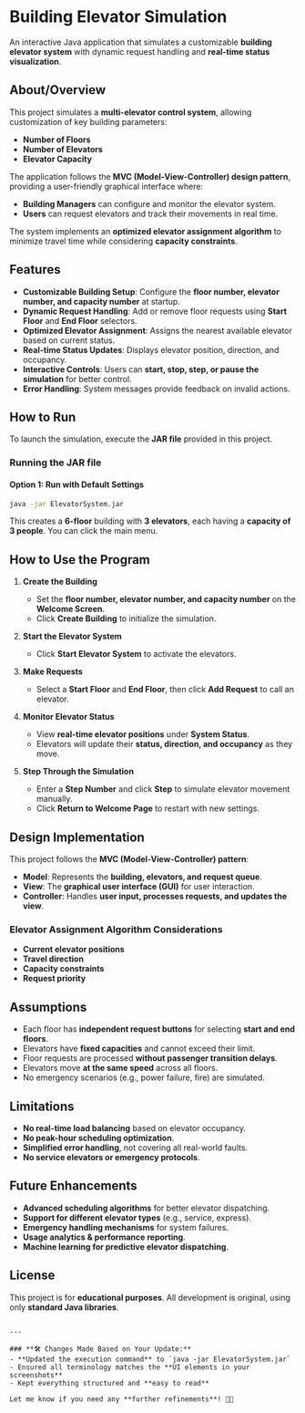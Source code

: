 
# Building Elevator Simulation  

An interactive Java application that simulates a customizable **building elevator system** with dynamic request handling and **real-time status visualization**.  

## About/Overview  

This project simulates a **multi-elevator control system**, allowing customization of key building parameters:  
- **Number of Floors**  
- **Number of Elevators**  
- **Elevator Capacity**  

The application follows the **MVC (Model-View-Controller) design pattern**, providing a user-friendly graphical interface where:  
- **Building Managers** can configure and monitor the elevator system.  
- **Users** can request elevators and track their movements in real time.  

The system implements an **optimized elevator assignment algorithm** to minimize travel time while considering **capacity constraints**.  

## Features  

- **Customizable Building Setup**: Configure the **floor number, elevator number, and capacity number** at startup.  
- **Dynamic Request Handling**: Add or remove floor requests using **Start Floor** and **End Floor** selectors.  
- **Optimized Elevator Assignment**: Assigns the nearest available elevator based on current status.  
- **Real-time Status Updates**: Displays elevator position, direction, and occupancy.  
- **Interactive Controls**: Users can **start, stop, step, or pause the simulation** for better control.  
- **Error Handling**: System messages provide feedback on invalid actions.  

## How to Run  

To launch the simulation, execute the **JAR file** provided in this project.  

### Running the JAR file  

#### Option 1: Run with Default Settings  
```sh
java -jar ElevatorSystem.jar
```

This creates a **6-floor** building with **3 elevators**, each having a **capacity of 3 people**.  You can click the main menu.

## How to Use the Program  

1. **Create the Building**  
   - Set the **floor number, elevator number, and capacity number** on the **Welcome Screen**.  
   - Click **Create Building** to initialize the simulation.  

2. **Start the Elevator System**  
   - Click **Start Elevator System** to activate the elevators.  

3. **Make Requests**  
   - Select a **Start Floor** and **End Floor**, then click **Add Request** to call an elevator.  

4. **Monitor Elevator Status**  
   - View **real-time elevator positions** under **System Status**.  
   - Elevators will update their **status, direction, and occupancy** as they move.  

5. **Step Through the Simulation**  
   - Enter a **Step Number** and click **Step** to simulate elevator movement manually.  
   - Click **Return to Welcome Page** to restart with new settings.  

## Design Implementation  

This project follows the **MVC (Model-View-Controller) pattern**:  

- **Model**: Represents the **building, elevators, and request queue**.  
- **View**: The **graphical user interface (GUI)** for user interaction.  
- **Controller**: Handles **user input, processes requests, and updates the view**.  

### **Elevator Assignment Algorithm Considerations**  
- **Current elevator positions**  
- **Travel direction**  
- **Capacity constraints**  
- **Request priority**  

## Assumptions  

- Each floor has **independent request buttons** for selecting **start and end floors**.  
- Elevators have **fixed capacities** and cannot exceed their limit.  
- Floor requests are processed **without passenger transition delays**.  
- Elevators move **at the same speed** across all floors.  
- No emergency scenarios (e.g., power failure, fire) are simulated.  

## Limitations  

- **No real-time load balancing** based on elevator occupancy.  
- **No peak-hour scheduling optimization**.  
- **Simplified error handling**, not covering all real-world faults.  
- **No service elevators or emergency protocols**.  

## Future Enhancements  

- **Advanced scheduling algorithms** for better elevator dispatching.  
- **Support for different elevator types** (e.g., service, express).  
- **Emergency handling mechanisms** for system failures.  
- **Usage analytics & performance reporting**.  
- **Machine learning for predictive elevator dispatching**.  

## License  

This project is for **educational purposes**. All development is original, using only **standard Java libraries**.  
```

---

### **🛠 Changes Made Based on Your Update:**  
- **Updated the execution command** to `java -jar ElevatorSystem.jar`  
- Ensured all terminology matches the **UI elements in your screenshots**  
- Kept everything structured and **easy to read**  

Let me know if you need any **further refinements**! 🚀😊

